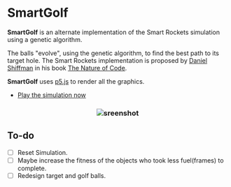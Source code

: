 # SmartGolf
**SmartGolf** is an alternate implementation of the Smart Rockets simulation using a genetic algorithm.

The balls "evolve", using the genetic algorithm, to find the best path to its target hole. The Smart Rockets implementation is proposed by [Daniel Shiffman] in his book [The Nature of Code].

**SmartGolf** uses [p5.js] to render all the graphics.

* [Play the simulation now]

<h3 align="center">
  <img src="https://jadbalout.com/smartgolf/img1.png" alt="sreenshot" />
</h3>

To-do
------

* [ ] Reset Simulation.
* [ ] Maybe increase the fitness of the objects who took less fuel(frames) to complete.
* [ ] Redesign target and golf balls.

[p5.js]:https://p5js.org/
[Daniel Shiffman]:http://shiffman.net/
[The Nature of Code]:http://natureofcode.com/
[Play the simulation now]: https://jadbalout.com/smartgolf/